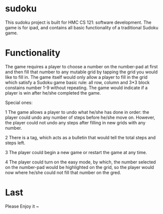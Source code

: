 sudoku
======

This sudoku project is built for HMC CS 121: software development. 
The game is for ipad, and contains all basic functionality of a 
traditional Sudoku game.


Functionality
======
The game requires a player to choose a number on the number-pad at
first and then fill that number to any mutable grid by tapping the
grid you would like to fill in. The game itself would only allow a
player to fill in the grid which satisfy a Sudoku game basic rule:
all row, column and 3*3 block constains number 1-9 without repeating.
The game would indicate if a player is win after he/she completed the
game.

Special ones:

1 The game allows a player to undo what he/she has done in order:
the player could undo any number of steps before he/she move on.
However, the player could not undo any steps after filling in new 
grids with any number.

2 There is a tag, which acts as a bulletin that would tell the total
steps and steps left.

3 The player could begin a new game or restart the game at any time.

4 The player could turn on the easy mode, by which, the number selected
on the number-pad would be highlighted on the grid, so the player would
now where he/she could not fill that number on the gred.

Last
======
Please Enjoy it ~
